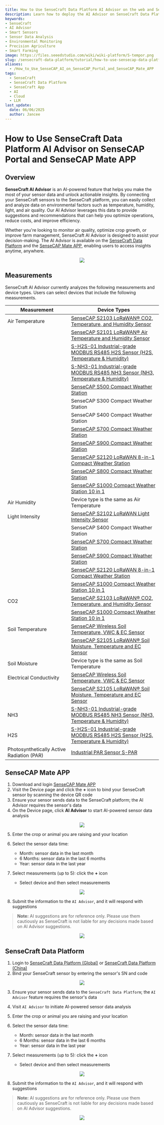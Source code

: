 ```yaml
---
title: How to Use SenseCraft Data Platform AI Advisor on the web and SenseCAP Mate APP
description: Learn how to deploy the AI Advisor on SenseCraft Data Platform and App for advanced sensor data analysis. Automate monitoring, optimize operations, and unlock actionable insights with AI-powered solutions.
keywords:
- SenseCraft
- AI Advisor
- Smart Sensors
- Sensor Data Analysis
- Environmental Monitoring
- Precision Agriculture
- Smart Farming
image: https://files.seeedstudio.com/wiki/wiki-platform/S-tempor.png
slug: /sensecraft-data-platform/tutorial/how-to-use-sensecap-data-platform-ai-advisor-on-the-web-and-sensecap-mate-app
aliases:
  - /How_to_Use_SenseCAP_AI_on_SenseCAP_Portal_and_SenseCAP_Mate_APP
tags:
  - SenseCraft
  - SenseCraft Data Platform
  - SenseCraft App
  - AI
  - Cloud
  - LLM
last_update:
  date: 06/06/2025
  author: Jancee
---
```


# How to Use SenseCraft Data Platform AI Advisor on SenseCAP Portal and SenseCAP Mate APP

## Overview

**SenseCraft AI Advisor** is an AI-powered feature that helps you make the most of your sensor data and unlock actionable insights. By connecting your SenseCraft sensors to the SenseCraft platform, you can easily collect and analyze data on environmental factors such as temperature, humidity, light, and air quality. Our AI Advisor leverages this data to provide suggestions and recommendations that can help you optimize operations, reduce costs, and improve efficiency.

Whether you're looking to monitor air quality, optimize crop growth, or improve farm management, SenseCraft AI Advisor is designed to assist your decision-making. The AI Advisor is available on the [SenseCraft Data Platform](https://sensecap.seeed.cc/portal/#/login) and the [SenseCAP Mate APP](http://sensecap-mate-download.seeed.cc/), enabling users to access insights anytime, anywhere.

<div align="center"><img width={1000} src="https://files.seeedstudio.com/wiki/SenseCAP_AI/1.png"/></div>

## Measurements
SenseCraft AI Advisor currently analyzes the following measurements and device types. Users can select devices that include the following measurements.

| Measurement             | Device Types                                        |
|-------------------------|-----------------------------------------------------|
| Air Temperature         | [SenseCAP S2103 LoRaWAN® CO2, Temperature, and Humidity Sensor](https://www.seeedstudio.com/SenseCAP-S2103-LoRaWAN-CO2-Temperature-and-Humidity-Sensor-p-5356.html) |
|                         | [SenseCAP S2101 LoRaWAN® Air Temperature and Humidity Sensor](https://www.seeedstudio.com/SenseCAP-S2101-LoRaWAN-Air-Temperature-and-Humidity-Sensor-p-5354.html) |
|                         | [S-H2S-01 Industrial-grade MODBUS RS485 H2S Sensor (H2S, Temperature & Humidity)](https://www.seeedstudio.com/RS485-H2S-Sensor-Connector-p-5114.html) |
|                         | [S-NH3-01 Industrial-grade MODBUS RS485 NH3 Sensor (NH3, Temperature & Humidity)](https://www.seeedstudio.com/RS485-NH3-Sensor-Connector-p-5113.html) |
|                         | [SenseCAP S500 Compact Weather Station](https://www.seeedstudio.com/SenseCAP-S500-5-in-1-Compact-Weather-Station-p-5652.html) |
|                         | SenseCAP S300 Compact Weather Station |
|                         | SenseCAP S400 Compact Weather Station |
|                         | [SenseCAP S700 Compact Weather Station](https://www.seeedstudio.com/SenseCAP-S700-7-in-1-Compact-Weather-Station-p-5651.html) |
|                         | [SenseCAP S900 Compact Weather Station](https://www.seeedstudio.com/SenseCAPONE-S900-9in1-Compact-Weather-Sensor-p-4881.html) |
|                         | [SenseCAP S2120 LoRaWAN 8-in-1 Compact Weather Station](https://www.seeedstudio.com/sensecap-s2120-lorawan-8-in-1-weather-sensor-p-5436.html) |
|                         | [SenseCAP S800 Compact Weather Station](https://www.seeedstudio.com/SenseCAP-S800-8-in-1-Compact-Weather-Station-p-5653.html) |
|                         | [SenseCAP S1000 Compact Weather Station 10 in 1](https://www.seeedstudio.com/SenseCAP-S1000-10-in-1-Compact-Weather-Station-p-5654.html) |
| Air Humidity            | Device type is the same as Air Temperature          |
| Light Intensity         | [SenseCAP S2102 LoRaWAN Light Intensity Sensor](https://www.seeedstudio.com/SenseCAP-S2102-LoRaWAN-Light-Intensity-Sensor-p-5355.html) |
|                         | SenseCAP S400 Compact Weather Station |
|                         | [SenseCAP S700 Compact Weather Station](https://www.seeedstudio.com/SenseCAP-S700-7-in-1-Compact-Weather-Station-p-5651.html) |
|                         | [SenseCAP S900 Compact Weather Station](https://www.seeedstudio.com/SenseCAPONE-S900-9in1-Compact-Weather-Sensor-p-4881.html) |
|                         | [SenseCAP S2120 LoRaWAN 8-in-1 Compact Weather Station](https://www.seeedstudio.com/sensecap-s2120-lorawan-8-in-1-weather-sensor-p-5436.html) |
|                         | [SenseCAP S1000 Compact Weather Station 10 in 1](https://www.seeedstudio.com/SenseCAP-S1000-10-in-1-Compact-Weather-Station-p-5654.html) |
| CO2                     | [SenseCAP S2103 LoRaWAN® CO2, Temperature, and Humidity Sensor](https://www.seeedstudio.com/SenseCAP-S2103-LoRaWAN-CO2-Temperature-and-Humidity-Sensor-p-5356.html) |
|                         | [SenseCAP S1000 Compact Weather Station 10 in 1](https://www.seeedstudio.com/SenseCAP-S1000-10-in-1-Compact-Weather-Station-p-5654.html) |
| Soil Temperature        | [SenseCAP Wireless Soil Temperature, VWC & EC Sensor](https://www.seeedstudio.com/SenseCAP-Wireless-Soil-Temperature-VWC-EC-Sensor-LoRaWAN-AS923-MT20-p-4996.html) |
|                         | [SenseCAP S2105 LoRaWAN® Soil Moisture, Temperature and EC Sensor](https://www.seeedstudio.com/SenseCAP-S2105-LoRaWAN-Soil-Temperature-Moisture-and-EC-Sensor-p-5358.html) |
| Soil Moisture           | Device type is the same as Soil Temperature          |
| Electrical Conductivity | [SenseCAP Wireless Soil Temperature, VWC & EC Sensor](https://www.seeedstudio.com/SenseCAP-Wireless-Soil-Temperature-VWC-EC-Sensor-LoRaWAN-AS923-MT20-p-4996.html) |
|                         | [SenseCAP S2105 LoRaWAN® Soil Moisture, Temperature and EC Sensor](https://www.seeedstudio.com/SenseCAP-S2105-LoRaWAN-Soil-Temperature-Moisture-and-EC-Sensor-p-5358.html) |
| NH3                     | [S-NH3-01 Industrial-grade MODBUS RS485 NH3 Sensor (NH3, Temperature & Humidity)](https://www.seeedstudio.com/RS485-NH3-Sensor-Connector-p-5113.html) |
| H2S                     | [S-H2S-01 Industrial-grade MODBUS RS485 H2S Sensor (H2S, Temperature & Humidity)](https://www.seeedstudio.com/RS485-H2S-Sensor-Connector-p-5114.html) |
| Photosynthetically Active Radiation (PAR) | [Industrial PAR Sensor S-PAR](https://www.seeedstudio.com/RS485-S-PAR-02B-p-4830.html) |

## SenseCAP Mate APP

1. Download and login [SenseCAP Mate APP](https://app.sensecapmx.com/)
2. Visit the Device page and click the **+** icon to bind your SenseCraft sensor by scanning the device QR code
3. Ensure your sensor sends data to the SenseCraft platform; the AI Advisor requires the sensor's data
4. On the Device page, click **AI Advisor** to start AI-powered sensor data analysis

<div align="center"><img width={1000} src="https://files.seeedstudio.com/wiki/SenseCAP_AI/2.png"/></div>

5. Enter the crop or animal you are raising and your location
6. Select the sensor data time:
   - Month: sensor data in the last month
   - 6 Months: sensor data in the last 6 months
   - Year: sensor data in the last year

7. Select measurements (up to 5): click the **+** icon
   - Select device and then select measurements

<div align="center"><img width={1000} src="https://files.seeedstudio.com/wiki/SenseCAP_AI/3.png"/></div>

8. Submit the information to the `AI Advisor`, and it will respond with suggestions

> **Note:** AI suggestions are for reference only. Please use them cautiously as SenseCraft is not liable for any decisions made based on AI Advisor suggestions.

<div align="center"><img width={800} src="https://files.seeedstudio.com/wiki/SenseCAP_AI/4.png"/></div>

## SenseCraft Data Platform

1. Login to [SenseCraft Data Platform (Global)](https://sensecap.seeed.cc/portal/#/login) or [SenseCraft Data Platform (China)](http://sensecap.seeed.cn/portal/#/login)
2. Bind your SenseCraft sensor by entering the sensor's SN and code

<div align="center"><img width={1000} src="https://files.seeedstudio.com/wiki/SenseCAP_AI/5.png"/></div>

3. Ensure your sensor sends data to the `SenseCraft Data Platform`; the `AI Advisor` feature requires the sensor's data
4. Visit `AI Advisor` to initiate AI-powered sensor data analysis
5. Enter the crop or animal you are raising and your location
6. Select the sensor data time:
   - Month: sensor data in the last month
   - 6 Months: sensor data in the last 6 months
   - Year: sensor data in the last year

7. Select measurements (up to 5): click the **+** icon
   - Select device and then select measurements

<div align="center"><img width={1000} src="https://files.seeedstudio.com/wiki/SenseCAP_AI/6.png"/></div>

8. Submit the information to the `AI Advisor`, and it will respond with suggestions

> **Note:** AI suggestions are for reference only. Please use them cautiously as SenseCraft is not liable for any decisions made based on AI Advisor suggestions.

<div align="center"><img width={1000} src="https://files.seeedstudio.com/wiki/SenseCAP_AI/7.png"/></div>
